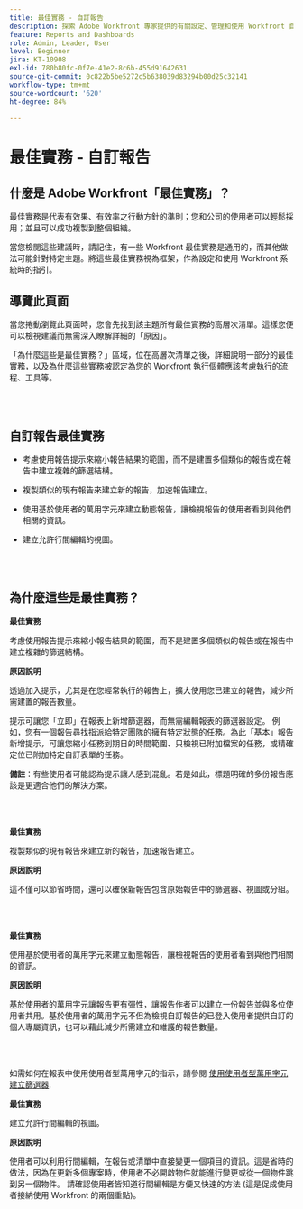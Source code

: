 ```yaml
---
title: 最佳實務 - 自訂報告
description: 探索 Adobe Workfront 專家提供的有關設定、管理和使用 Workfront 自訂報告的最佳實務建議。
feature: Reports and Dashboards
role: Admin, Leader, User
level: Beginner
jira: KT-10908
exl-id: 780b80fc-0f7e-41e2-8c6b-455d91642631
source-git-commit: 0c822b5be5272c5b638039d83294b00d25c32141
workflow-type: tm+mt
source-wordcount: '620'
ht-degree: 84%

---
```


# 最佳實務 - 自訂報告

## 什麼是 Adobe Workfront「最佳實務」？

最佳實務是代表有效果、有效率之行動方針的準則；您和公司的使用者可以輕鬆採用；並且可以成功複製到整個組織。

當您檢閱這些建議時，請記住，有一些 Workfront 最佳實務是通用的，而其他做法可能針對特定主題。將這些最佳實務視為框架，作為設定和使用 Workfront 系統時的指引。

## 導覽此頁面

當您捲動瀏覽此頁面時，您會先找到該主題所有最佳實務的高層次清單。這樣您便可以檢視建議而無需深入瞭解詳細的「原因」。

「為什麼這些是最佳實務？」區域，位在高層次清單之後，詳細說明一部分的最佳實務，以及為什麼這些實務被認定為您的 Workfront 執行個體應該考慮執行的流程、工具等。

</br>
</br>

## 自訂報告最佳實務

* 考慮使用報告提示來縮小報告結果的範圍，而不是建置多個類似的報告或在報告中建立複雜的篩選結構。

* 複製類似的現有報告來建立新的報告，加速報告建立。

* 使用基於使用者的萬用字元來建立動態報告，讓檢視報告的使用者看到與他們相關的資訊。

* 建立允許行間編輯的視圖。

</br>
</br>


## 為什麼這些是最佳實務？

**最佳實務**

考慮使用報告提示來縮小報告結果的範圍，而不是建置多個類似的報告或在報告中建立複雜的篩選結構。


**原因說明**

透過加入提示，尤其是在您經常執行的報告上，擴大使用您已建立的報告，減少所需建置的報告數量。

提示可讓您「立即」在報表上新增篩選器，而無需編輯報表的篩選器設定。 例如，您有一個報告尋找指派給特定團隊的擁有特定狀態的任務。為此「基本」報告新增提示，可讓您縮小任務到期日的時間範圍、只檢視已附加檔案的任務，或精確定位已附加特定自訂表單的任務。


**備註**：有些使用者可能認為提示讓人感到混亂。若是如此，標題明確的多份報告應該是更適合他們的解決方案。


</br>
</br>

**最佳實務**

複製類似的現有報告來建立新的報告，加速報告建立。

**原因說明**

這不僅可以節省時間，還可以確保新報告包含原始報告中的篩選器、視圖或分組。

</br>
</br>

**最佳實務**

使用基於使用者的萬用字元來建立動態報告，讓檢視報告的使用者看到與他們相關的資訊。

**原因說明**

基於使用者的萬用字元讓報告更有彈性，讓報告作者可以建立一份報告並與多位使用者共用。基於使用者的萬用字元不但為檢視自訂報告的已登入使用者提供自訂的個人專屬資訊，也可以藉此減少所需建立和維護的報告數量。

</br>
</br>

如需如何在報表中使用使用者型萬用字元的指示，請參閱 [使用使用者型萬用字元建立篩選器](https://experienceleague.adobe.com/docs/workfront-learn/tutorials-workfront/reporting/intermediate-reporting/create-filters-with-user-based-wildcards.html).

**最佳實務**

建立允許行間編輯的視圖。

**原因說明**

使用者可以利用行間編輯，在報告或清單中直接變更一個項目的資訊。這是省時的做法，因為在更新多個專案時，使用者不必開啟物件就能進行變更或從一個物件跳到另一個物件。 請確認使用者皆知道行間編輯是方便又快速的方法 (這是促成使用者接納使用 Workfront 的兩個重點)。
